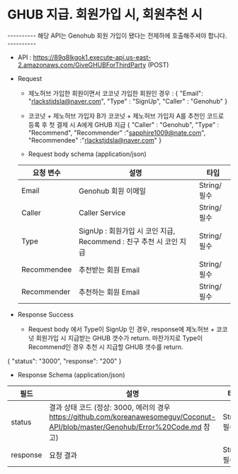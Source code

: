 # GHUB 지급. 회원가입 시, 회원추천 시

---------- 해당 API는 Genohub 회원 가입이 됐다는 전제하에 호출해주셔야 합니다. ----------

- API : https://89q8lkgok1.execute-api.us-east-2.amazonaws.com/GiveGHUBForThirdParty (POST)

- Request

  * 제노허브 가입한 회원이면서 코코넛 가입한 회원인 경우 : 
  { 
     "Email": "rlackstjdsla@naver.com", 
     "Type" : "SignUp",
     "Caller" : "Genohub"
  }
  
  * 코코넛 + 제노허브 가입자 B가 코코넛 + 제노허브 가입자 A를 추천인 코드로 등록 후 첫 결제 시 A에게 GHUB 지급
  { 
      "Caller" : "Genohub", 
      "Type" : "Recommend", 
      "Recommender" :"sapphire1009@nate.com", 
      "Recommendee" :"rlackstjdsla@naver.com"
  }
  
  * Request body schema (application/json)
  
  요청 변수 | 설명 | 타입
  ------------ | ------------- | -------------
  Email | Genohub 회원 이메일 | String/필수
  Caller | Caller Service | String/필수
  Type | SignUp : 회원가입 시 코인 지급, Recommend : 친구 추천 시 코인 지급 | String/필수
  Recommendee | 추천받는 회원 Email | String/필수
  Recommender | 추천하는 회원 Email | String/필수
  
- Response Success

  * Request body 에서 Type이 SignUp 인 경우, response에 제노허브 + 코코넛 회원가입 시 지급받는 GHUB 갯수가 return. 마찬가지로 Type이 Recommend인 경우 추천 시 지급할 GHUB 갯수를 return.
  
{
    "status": "3000",
    "response": "200"
}
  
  * Response Schema (application/json)

  필드 | 설명 | 타입
  ------------ | ------------- | -------------
  status | 결과 상태 코드 (정상: 3000, 에러의 경우 https://github.com/koreanawesomeguy/Coconut-API/blob/master/Genohub/Error%20Code.md 참고) | String/필수
  response | 요청 결과 | String/필수
 

